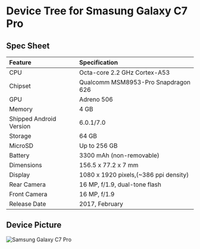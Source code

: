 # Device Tree for Smasung Galaxy C7 Pro

## Spec Sheet

| Feature                 | Specification                     |
| :---------------------- | :-------------------------------- |
| CPU                     | Octa-core 2.2 GHz Cortex-A53      |
| Chipset                 | Qualcomm MSM8953-Pro Snapdragon 626   |
| GPU                     | Adreno 506                        |
| Memory                  | 4 GB                              |
| Shipped Android Version | 6.0.1/7.0                         |
| Storage                 | 64 GB                             |
| MicroSD                 | Up to 256 GB                      |
| Battery                 | 3300 mAh (non-removable)          |
| Dimensions              | 156.5 x 77.2 x 7 mm               |
| Display                 | 1080 x 1920 pixels,(~386 ppi density)  |
| Rear Camera             | 16 MP, f/1.9, dual-tone flash     |
| Front Camera            | 16 MP, f/1.9                      |
| Release Date            | 2017, February                    |

## Device Picture

![Samsung Galaxy C7 Pro](https://cdn2.gsmarena.com/vv/pics/samsung/samsung-galaxy-c7-pro-2.jpg "Samsung Galaxy c7 Pro")
